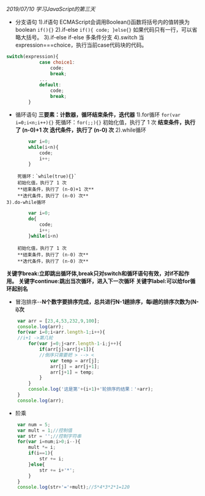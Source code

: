 *2019/07/10 学习JavaScript的第三天*

* 分支语句
	1).if语句 ECMAScript会调用Boolean()函数将括号内的值转换为boolean
		```if(){}```
	2).if-else
		```if(){
			code;
			}else{}```
		如果代码只有一行，可以省略大括号。
	3).if-else if-else 多条件分支
	4).switch 
		当expression===choice，执行当前case代码块的代码。
```javascript
switch(expression){
			case choice1:
				code;
				break;
			...
			default:
				code;
				break;
		}
```

* 循环语句 
	**三要素：计数器，循环结束条件，迭代器**
	1).for循环
		```for(var i=0;i<n;i++){}```
		死循环：`for(;;){}`
		初始化值，执行了 1 次
		**结束条件，执行了 (n-0)+1 次**
		**迭代条件，执行了 (n-0) 次**
	2).while循环
```javascript
		var i=0;
		while(i<n){
			code;
			i++;
		}
```
		死循环：`while(true){}`
		初始化值，执行了 1 次
		**结束条件，执行了 (n-0)+1 次**
		**迭代条件，执行了 (n-0) 次**
	3).do-while循环
```javascript
		var i=0;
		do{
			code;
			i++;
		}while(i<n)
```
		初始化值，执行了 1 次
		**结束条件，执行了 (n-0) 次**
		**迭代条件，执行了 (n-0) 次**
		
**关键字break:立即跳出循环体,break只对switch和循环语句有效，对if不起作用。**
**关键字continue:跳出当次循环，进入下一次循环**
**关键字label:可以给for循环起别名**


* 冒泡排序--**N个数字要排序完成，总共进行N-1趟排序，每i趟的排序次数为(N-i)次**
```javascript
	var arr = [23,4,53,232,9,100];
	console.log(arr);
	for(var i=0;i<arr.length-1;i++){
	//i+1 ->第几轮
		for(var j=0;j<arr.length-1-i;j++){
			if(arr[j]>arr[j+1]){
			//倒序只需要把 > --> <
				var temp = arr[j];
				arr[j] = arr[j+1];
				arr[j+1] = temp;
			}
		}
		console.log('这是第'+(i+1)+'轮排序的结果：'+arr);
	}
	console.log(arr);
```
* 阶乘
```javascript
	var num = 5;
	var mult = 1;//控制值
	var str = '';//控制字符串
	for(var i=num;i>0;i--){
		mult *= i;
		if(i==1){
			str += i;
		}else{
			str += i+'*';
		}
	}
	console.log(str+'='+mult);//5*4*3*2*1=120
```

